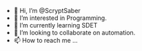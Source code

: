 - 👋 Hi, I’m @ScryptSaber
- 👀 I’m interested in Programming.
- 🌱 I’m currently learning SDET
- 💞️ I’m looking to collaborate on automation.
- 📫 How to reach me ...

<!---
ScryptSaber/ScryptSaber is a ✨ special ✨ repository because its `README.md` (this file) appears on your GitHub profile.
You can click the Preview link to take a look at your changes.
--->
